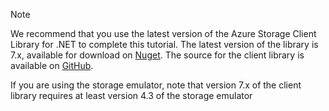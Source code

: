 > [!NOTE]
> We recommend that you use the latest version of the Azure Storage Client Library for .NET to complete this tutorial. The latest version of the library is 7.x, available for download on [Nuget](https://www.nuget.org/packages/WindowsAzure.Storage/). The source for the client library is available on [GitHub](https://github.com/Azure/azure-storage-net).
> 
> If you are using the storage emulator, note that version 7.x of the client library requires at least version 4.3 of the storage emulator 
> 
> 

